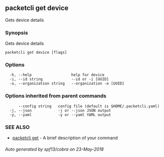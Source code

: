 ## packetcli get device

Gets device details

### Synopsis

Gets device details

```
packetcli get device [flags]
```

### Options

```
  -h, --help                  help for device
  -i, --id string             --id or -i [UUID]
  -o, --organization string   --organization -o [UUID]
```

### Options inherited from parent commands

```
      --config string   config file (default is $HOME/.packetcli.yaml)
  -j, --json            -j or --json JSON output
  -y, --yaml            -y or --yaml YAML output
```

### SEE ALSO

* [packetcli get](packetcli_get.md)	 - A brief description of your command

###### Auto generated by spf13/cobra on 23-May-2018
